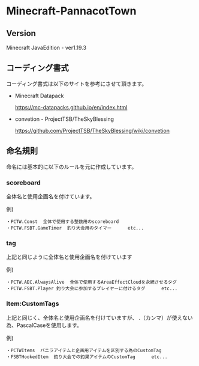 # Minecraft-PannacotTown

## Version

Minecraft JavaEdition - ver1.19.3

## コーディング書式

コーディング書式は以下のサイトを参考にさせて頂きます。

* Minecraft Datapack

    https://mc-datapacks.github.io/en/index.html
* convetion - ProjectTSB/TheSkyBlessing

    https://github.com/ProjectTSB/TheSkyBlessing/wiki/convetion

## 命名規則

命名には基本的に以下のルールを元に作成しています。

### scoreboard

全体名と使用企画名を付けています。

例) 
```
・PCTW.Const  全体で使用する整数用のscoreboard
・PCTW.FSBT.GameTimer  釣り大会用のタイマー      etc...
```

### tag

上記と同じように全体名と使用企画名を付けています

例)
```
・PCTW.AEC.AlwaysAlive  全体で使用するAreaEffectCloudを永続させるタグ
・PCTW.FSBT.Player 釣り大会に参加するプレイヤーに付けるタグ      etc...
```

### Item:CustomTags

上記と同じく、全体名と使用企画名を付けていますが、
.（カンマ）が使えない為、PascalCaseを使用します。

例)
```
・PCTWItems  バニラアイテムと企画用アイテムを区別する為のCustomTag
・FSBTHookedItem  釣り大会での釣果アイテムのCustomTag      etc...
```